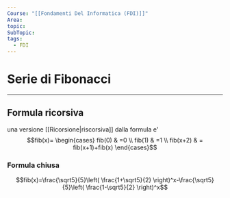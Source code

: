 ```yaml
---
Course: "[[Fondamenti Del Informatica (FDI)]]"
Area: 
topic: 
SubTopic: 
tags:
  - FDI
---
```


# Serie di Fibonacci
---

## Formula ricorsiva
una versione [[Ricorsione|riscorsiva]] dalla formula e' 
$$fib(x)=
\begin{cases}
	fib(0)   & =0 \\
	fib(1)   & =1 \\
	fib(x+2) & = fib(x+1)+fib(x)
\end{cases}$$

### Formula chiusa
$$fib(x)=\frac{\sqrt5}{5}\left( \frac{1+\sqrt5}{2} \right)^x-\frac{\sqrt5}{5}\left( \frac{1-\sqrt5}{2} \right)^x$$